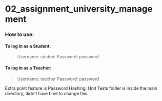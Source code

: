 # 02_assignment_university_management

### How to use:

#### To log in as a Student:
> Username: student
> Password: password

#### To log in as a Teacher:
> Username: teacher
> Password: password


Extra point feature is Password Hashing.
Unit Tests folder is inside the main directory, didn't have time to change this.
